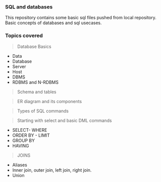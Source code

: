 ### SQL and databases

This repository contains some basic sql files pushed from local repository. Basic concepts of databases and sql usecases.

### Topics covered
> Database Basics
- Data
- Database
- Server
- Host
- DBMS
- RDBMS and N-RDBMS
> Schema and tables

> ER diagram and its components

> Types of SQL commands

> Starting with select and basic DML commands
 - SELECT- WHERE
 - ORDER BY - LIMIT
 - GROUP BY
 - HAVING

> JOINS
- Aliases
- Inner join, outer join, left join, right join.
- Union

 
